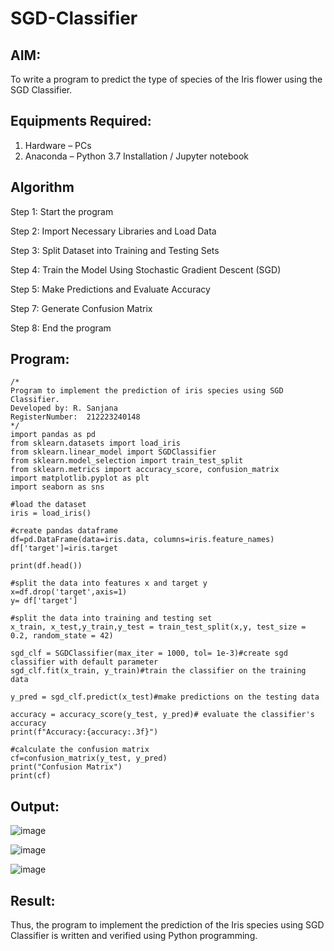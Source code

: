 # SGD-Classifier
## AIM:
To write a program to predict the type of species of the Iris flower using the SGD Classifier.

## Equipments Required:
1. Hardware – PCs
2. Anaconda – Python 3.7 Installation / Jupyter notebook

## Algorithm
Step 1: Start the program

Step 2: Import Necessary Libraries and Load Data

Step 3: Split Dataset into Training and Testing Sets

Step 4: Train the Model Using Stochastic Gradient Descent (SGD)

Step 5: Make Predictions and Evaluate Accuracy

Step 7: Generate Confusion Matrix

Step 8: End the program

## Program:
```
/*
Program to implement the prediction of iris species using SGD Classifier.
Developed by: R. Sanjana
RegisterNumber:  212223240148
*/
import pandas as pd
from sklearn.datasets import load_iris
from sklearn.linear_model import SGDClassifier
from sklearn.model_selection import train_test_split
from sklearn.metrics import accuracy_score, confusion_matrix
import matplotlib.pyplot as plt
import seaborn as sns

#load the dataset
iris = load_iris()

#create pandas dataframe
df=pd.DataFrame(data=iris.data, columns=iris.feature_names)
df['target']=iris.target

print(df.head())

#split the data into features x and target y
x=df.drop('target',axis=1)
y= df['target']

#split the data into training and testing set
x_train, x_test,y_train,y_test = train_test_split(x,y, test_size = 0.2, random_state = 42)

sgd_clf = SGDClassifier(max_iter = 1000, tol= 1e-3)#create sgd classifier with default parameter
sgd_clf.fit(x_train, y_train)#train the classifier on the training data

y_pred = sgd_clf.predict(x_test)#make predictions on the testing data

accuracy = accuracy_score(y_test, y_pred)# evaluate the classifier's accuracy
print(f"Accuracy:{accuracy:.3f}")

#calculate the confusion matrix
cf=confusion_matrix(y_test, y_pred)
print("Confusion Matrix")
print(cf)

```

## Output:
![image](https://github.com/user-attachments/assets/cc47ecd8-9049-45e6-a586-a77274ad9f7a)

![image](https://github.com/user-attachments/assets/e86c22c4-2827-4454-893e-1833fb288993)

![image](https://github.com/user-attachments/assets/a05c5ed4-a05b-4266-8b69-d11e191b6150)

## Result:
Thus, the program to implement the prediction of the Iris species using SGD Classifier is written and verified using Python programming.
